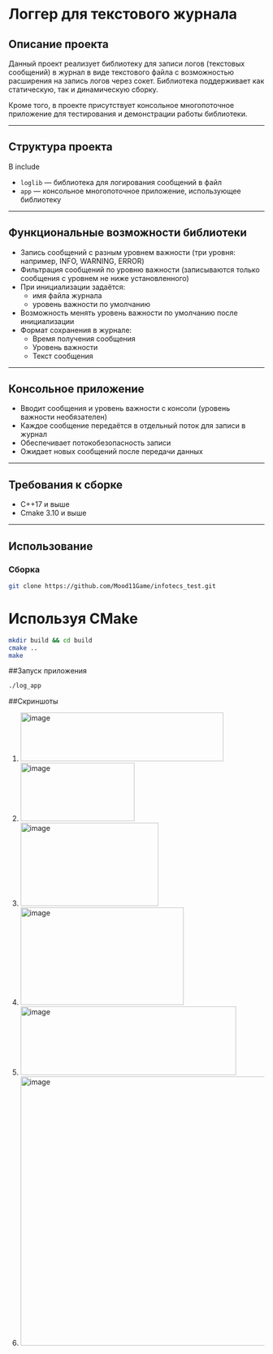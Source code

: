 # Логгер для текстового журнала 

## Описание проекта

Данный проект реализует библиотеку для записи логов (текстовых сообщений) в журнал в виде текстового файла с возможностью расширения на запись логов через сокет. Библиотека поддерживает как статическую, так и динамическую сборку.

Кроме того, в проекте присутствует консольное многопоточное приложение для тестирования и демонстрации работы библиотеки.

---

## Структура проекта
В include 

- `loglib` — библиотека для логирования сообщений в файл
- `app` — консольное многопоточное приложение, использующее библиотеку

---

## Функциональные возможности библиотеки

- Запись сообщений с разным уровнем важности (три уровня: например, INFO, WARNING, ERROR)  
- Фильтрация сообщений по уровню важности (записываются только сообщения с уровнем не ниже установленного)  
- При инициализации задаётся:  
  - имя файла журнала  
  - уровень важности по умолчанию  
- Возможность менять уровень важности по умолчанию после инициализации  
- Формат сохранения в журнале:  
  - Время получения сообщения  
  - Уровень важности  
  - Текст сообщения  

---

## Консольное приложение

- Вводит сообщения и уровень важности с консоли (уровень важности необязателен)  
- Каждое сообщение передаётся в отдельный поток для записи в журнал  
- Обеспечивает потокобезопасность записи  
- Ожидает новых сообщений после передачи данных

---

## Требования к сборке

- C++17 и выше  
- Cmake 3.10 и выше

---

## Использование

### Сборка

```bash
git clone https://github.com/Mood11Game/infotecs_test.git
```

# Используя CMake
```bash
mkdir build && cd build
cmake ..
make
```

##Запуск приложения
```bash
./log_app 
```

##Скриншоты
1. <img width="399" height="96" alt="image" src="https://github.com/user-attachments/assets/326ba8a1-3eb7-4796-a01d-d4390ce43600" />


2. <img width="224" height="115" alt="image" src="https://github.com/user-attachments/assets/f3f6d833-ad10-48d2-bf5b-c80b5f257159" />


3. <img width="271" height="164" alt="image" src="https://github.com/user-attachments/assets/45d64838-1825-4821-aae8-c44fc9b70b25" />


4. <img width="321" height="192" alt="image" src="https://github.com/user-attachments/assets/c7ff98ea-e400-4711-9071-992e7e1602f6" />


5. <img width="424" height="135" alt="image" src="https://github.com/user-attachments/assets/bbc15701-7e01-4223-b3cc-3d2759f2df72" />


6. <img width="758" height="530" alt="image" src="https://github.com/user-attachments/assets/0914d4b2-356f-4337-a0f1-2a86e6ffae69" />







